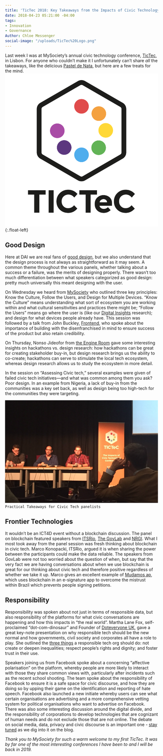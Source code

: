 ```yaml
---
title: 'TicTec 2018: Key Takeaways from the Impacts of Civic Technology Conference'
date: 2018-04-23 05:21:00 -04:00
tags:
- Innovation
- Governance
Author: Chloe Messenger
social-image: "/uploads/TicTec%20Logo.png"
---
```



Last week I was at MySociety’s annual civic technology conference, [TicTec](http://tictec.mysociety.org/), in Lisbon. For anyone who couldn’t make it I unfortunately can’t share *all* the takeaways, like the delicious [Pastel de Nata](https://en.wikipedia.org/wiki/Pastel_de_nata), but here are a few treats for the mind.
![TicTec Logo-57b487.png](/uploads/TicTec%20Logo-57b487.png){:.float-left}

<!--more-->

## Good Design

Here at DAI we are real fans of [good design](https://www.dai.com/hcd.pdf), but we also understand that the design process is not always as straightforward as it may seem. A common theme throughout the various panels, whether talking about a success or a failure, was the merits of designing properly. There wasn’t too much differentiation between what speakers categorized as good design: pretty much universally this meant designing with the user. 

On Wednesday we heard from [MySociety](https://www.mysociety.org/) who outlined three key principles: Know the Culture, Follow the Users, and Design for Multiple Devices. “Know the Culture” means understanding what sort of ecosystem you are working within and what cultural sensitivities and practices there might be; “Follow the Users” means go where the user is (like our [Digital Insights](https://dai-global-digital.com/tags/?tag=digital-insights) research); and design for what devices people already have. This session was followed by a talk from John Buckley, [Frontend](http://www.frontend.com/), who spoke about the importance of building with the disenfranchised in mind to ensure success of the product but also retain credibility. 

On Thursday, Nonso Jideofor from [the Engine Room](https://www.theengineroom.org/) gave some interesting insights on hackathons vs. design research: how hackathons can be great for creating stakeholder buy-in, but design research brings us the ability to co-create; hackathons can serve to stimulate the local tech ecosystem, whereas design research allows us to study the ecosystem in more detail.

In the session on “Assessing Civic tech,” several examples were given of failed civic tech initiatives—and what was common among them you ask? Poor design. In an example from Nigeria, a lack of buy-in from the communities was a key set back, as well as design being too high-tech for the communities they were targeting. 

![Tictec3.png](/uploads/Tictec3.png)`Practical Takeaways for Civic Tech panelists`

## Frontier Technologies

It wouldn’t be an ICT4D event without a blockchain discussion. The panel on blockchain featured speakers from [ITSRio](http://itsrio.org/), [The GovLab](http://www.thegovlab.org/) and [NRGI](https://resourcegovernance.org/). What I most took away from the panel session was fresh thinking about blockchain in civic tech. Marco Konopacki, ITSRio, argued it is when sharing the power between the participants could make the data reliable. The speakers from GovLab were not too worried about the question of when, but say that the very fact we are having conversations about when we use blockchain is great for our thinking about civic tech and therefore positive regardless of whether we take it up. Marco gives an excellent example of [Mudamos ap](https://www.mudamos.org/), which uses blockchain in an e-signature app to overcome the mistrust within Brazil which prevents people signing petitions.

## Responsibility

Responsibility was spoken about not just in terms of responsible data, but also responsibility of the platforms for what civic conversations are happening and how this impacts in “the real world”. Martha Lane Fox, self-proclaimed “dot-com-dinosaur” and Founder of [Doteveryone UK](https://doteveryone.org.uk/), gave a great key-note presentation on why responsible tech should be the new normal and how governments, civil society and corporates all have a role to play. She outlined the [three things](https://medium.com/doteveryone/introducing-the-three-cs-of-responsible-technology-5e1d7fae558) a responsible tech org should do: not create or deepen inequalities; respect people’s rights and dignity; and foster trust in their use.

Speakers joining us from Facebook spoke about a concerning “affective polarisation” on the platform, whereby people are more likely to interact with those they share common views with, particularly after incidents such as the recent school shooting. The team spoke about the responsibility of Facebook to ensure it is a safe space for civic discourse, and how they are doing so by upping their game on the identification and reporting of hate speech. Facebook also launched a new initiate whereby users can see what certain organisations are advertising and a more comprehensive vetting system for political organisations who want to advertise on Facebook.
There was also some interesting discussion around the digital divide, and the responsibility of corporations to develop technologies that are cognizant of human needs and do not exclude those that are not online. The debate on social media, data, privacy and civic discourse is an important one - [stay tuned](https://confirmsubscription.com/h/r/066AFBA15492935C) as we dig into it on the blog.

*Thank you to MySociety for such a warm welcome to my first TicTec. It was by far one of the most interesting conferences I have been to and I will be back in 2019.*

